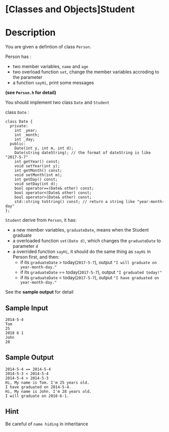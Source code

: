 # [Classes and Objects]Student

# Description
You are given a defintion of class `Person`. 

Person has :
* two member variables, `name` and `age`
* two overload function `set`, change the member variables accroding to the parameter
* a function `sayHi`, print some messages

**(see `Person.h` for detail)**

You should implement two class `Date` and `Student`

class `Date` : 
```
class Date {
  private:
    int _year;
    int _month;
    int _day;
  public:
    Date(int y, int m, int d);
    Date(string dateString); // the format of dateString is like "2017-5-7"
    int getYear() const;
    void setYear(int y);
    int getMonth() const;
    void setMonth(int m);
    int getDay() const;
    void setDay(int d);
    bool operator==(Date& other) const;
    bool operator<(Date& other) const;
    bool operator>(Date& other) const;
    std::string toString() const; // return a string like "year-month-day"
};
```

`Student` derive from `Person`, it has:
* a new member variables, `graduateDate`, means when the Student graduate
* a overloaded function `set(Date d)`, which changes the `graduateDate` to parameter `d`
* a overrided function `sayHi`, it should do the same thing as `sayHi` in Person first, and then:
	* if its `graduateDate` > today(`2017-5-7`), output `"I will graduate on year-month-day."`
	* if its `graduateDate` == today(`2017-5-7`), output `"I graduated today!"`
	* if its `graduateDate` < today(`2017-5-7`), output `"I have graduated on year-month-day."`

See the **sample output** for detail

## Sample Input
```
2014-5-4
Tom
25
2018 6 1
John
28
```
## Sample Output
```
2014-5-4 == 2014-5-4
2014-5-3 < 2014-5-4
2014-5-4 > 2014-5-3
Hi, My name is Tom. I'm 25 years old.
I have graduated on 2014-5-4.
Hi, My name is John. I'm 28 years old.
I will graduate on 2018-6-1.
```

## Hint
Be careful of `name hiding` in inheritance
